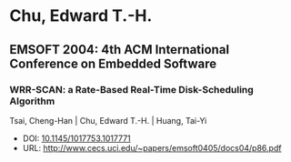 # Chu, Edward T.-H.

## EMSOFT 2004: 4th ACM International Conference on Embedded Software

### WRR-SCAN: a Rate-Based Real-Time Disk-Scheduling Algorithm
Tsai, Cheng-Han | Chu, Edward T.-H. | Huang, Tai-Yi
* DOI: [10.1145/1017753.1017771](https://doi.org/10.1145/1017753.1017771)
* URL: <http://www.cecs.uci.edu/~papers/emsoft0405/docs04/p86.pdf>

